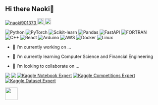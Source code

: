 ## Hi there  Naoki👋

<p align="left">
  <a href="https://github.com/naoki901373/naoki901373/">
    <img src="https://komarev.com/ghpvc/?username=naoki901373" alt="naoki901373" />
  </a>
  <a href="http://x.com/naoki_jsb0531">
    <img height="20" src="https://img.shields.io/twitter/follow/naoki_jsb0531?label=folowers&logo=x&style=flat" />
  </a>
  <a href="https://github.com/naoki901373">
    <img height="20" src="https://img.shields.io/github/followers/naoki901373?label=folowers&logo=github&style=flat" />
  </a>
</p>

![Python](https://img.shields.io/badge/Python-3776AB?style=flat&logo=python&logoColor=white)
![PyTorch](https://img.shields.io/badge/PyTorch-EE4C2C?style=flat&logo=pytorch&logoColor=white)
![Scikit-learn](https://img.shields.io/badge/Scikit--learn-FF9900?style=flat&logo=scikit-learn&logoColor=white)
![Pandas](https://img.shields.io/badge/Pandas-150458?style=flat&logo=pandas&logoColor=white)
![FastAPI](https://img.shields.io/badge/FastAPI-009688?style=flat&logo=fastapi&logoColor=white)
![FORTRAN](https://img.shields.io/badge/FORTRAN-734F96?style=flat&logo=fortran&logoColor=white)
![C++](https://img.shields.io/badge/C++-00599C?style=flat&logo=c%2B%2B&logoColor=white)
![React](https://img.shields.io/badge/React-20232A?style=flat&logo=react&logoColor=61DAFB)
![Arduino](https://img.shields.io/badge/Arduino-00979D?style=flat&logo=arduino&logoColor=white)
![AWS](https://img.shields.io/badge/AWS-232F3E?style=flat&logo=amazon-aws&logoColor=white)
![Docker](https://img.shields.io/badge/Docker-2496ED?style=flat&logo=docker&logoColor=white)
![Linux](https://img.shields.io/badge/Linux-FCC624?style=flat&logo=linux&logoColor=black)


- 🔭 I’m currently working on ...
  
- 🌱 I’m currently learning Computer Science and Financial Engineering
  
- 👯 I’m looking to collaborate on ...

<a href="https://github.com/naoki901373/github-readme-stats">
  <img align="left" src="https://github-readme-stats.vercel.app/api?username=naoki901373&show_icons=true&theme=radical" />
</a>
<a href="https://github.com/naoki901373/github-readme-stats">
  <img align="left" src="https://github-readme-stats.vercel.app/api/top-langs/?username=naoki901373&theme=radical" />
</a>

[![Kaggle Notebook Expert](https://img.shields.io/badge/Kaggle-Notebook_Expert-20BEFF?style=flat&logo=kaggle&logoColor=white)](https://www.kaggle.com/naokisugimura)
[![Kaggle Competitions Expert](https://img.shields.io/badge/Kaggle-Competitions_Expert-20BEFF?style=flat&logo=kaggle&logoColor=white)](https://www.kaggle.com/naokisugimura)
[![Kaggle Dataset Expert](https://img.shields.io/badge/Kaggle-Dataset_Expert-20BEFF?style=flat&logo=kaggle&logoColor=white)](https://www.kaggle.com/naokisugimura)


<a href="https://www.kaggle.com/naokisugimura/"><img src="https://www.vectorlogo.zone/logos/kaggle/kaggle-icon.svg" width="40">
</a>

